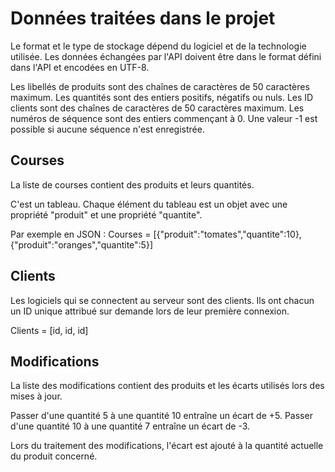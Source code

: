 # Données traitées dans le projet

Le format et le type de stockage dépend du logiciel et de la technologie utilisée. Les données échangées par l'API doivent être dans le format défini dans l'API et encodées en UTF-8.

Les libellés de produits sont des chaînes de caractères de 50 caractères maximum.
Les quantités sont des entiers positifs, négatifs ou nuls.
Les ID clients sont des chaînes de caractères de 50 caractères maximum.
Les numéros de séquence sont des entiers commençant à 0. Une valeur -1 est possible si aucune séquence n'est enregistrée.

## Courses

La liste de courses contient des produits et leurs quantités.

C'est un tableau. Chaque élément du tableau est un objet avec une propriété "produit" et une propriété "quantite".

Par exemple en JSON :
Courses = [{"produit":"tomates","quantite":10},{"produit":"oranges","quantite":5}]

## Clients

Les logiciels qui se connectent au serveur sont des clients. Ils ont chacun un ID unique attribué sur demande lors de leur première connexion.

Clients = [id, id, id]

## Modifications

La liste des modifications contient des produits et les écarts utilisés lors des mises à jour.

Passer d'une quantité 5 à une quantité 10 entraîne un écart de +5.
Passer d'une quantité 10 à une quantité 7 entraîne un écart de -3.

Lors du traitement des modifications, l'écart est ajouté à la quantité actuelle du produit concerné.
